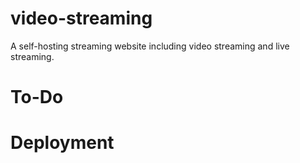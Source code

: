 # video-streaming
A self-hosting streaming website including video streaming and live streaming.

# To-Do


# Deployment

